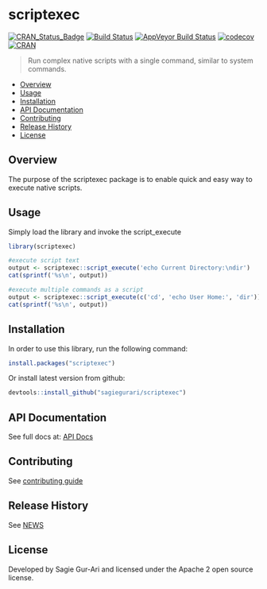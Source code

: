 # scriptexec

[![CRAN_Status_Badge](http://www.r-pkg.org/badges/version/scriptexec)](https://cran.r-project.org/package=scriptexec) [![Build Status](https://travis-ci.org/sagiegurari/scriptexec.svg)](http://travis-ci.org/sagiegurari/scriptexec) [![AppVeyor Build Status](https://ci.appveyor.com/api/projects/status/github/sagiegurari/scriptexec?branch=master&svg=true)](https://ci.appveyor.com/project/sagiegurari/scriptexec) [![codecov](https://codecov.io/gh/sagiegurari/scriptexec/branch/master/graph/badge.svg)](https://codecov.io/gh/sagiegurari/scriptexec) [![CRAN](https://img.shields.io/cran/l/scriptexec.svg)](https://github.com/sagiegurari/scriptexec/blob/master/LICENSE)

> Run complex native scripts with a single command, similar to system commands.

* [Overview](#overview)
* [Usage](#usage)
* [Installation](#installation)
* [API Documentation](http://www.rdocumentation.org/packages/scriptexec)
* [Contributing](.github/CONTRIBUTING.md)
* [Release History](NEWS.md)
* [License](#license)

<a name="overview"></a>
## Overview
The purpose of the scriptexec package is to enable quick and easy way to execute native scripts.

<a name="usage"></a>
## Usage
Simply load the library and invoke the script_execute

````r
library(scriptexec)

#execute script text
output <- scriptexec::script_execute('echo Current Directory:\ndir')
cat(sprintf('%s\n', output))

#execute multiple commands as a script
output <- scriptexec::script_execute(c('cd', 'echo User Home:', 'dir'))
cat(sprintf('%s\n', output))
````

<a name="installation"></a>
## Installation
In order to use this library, run the following command:

```r
install.packages("scriptexec")
```

Or install latest version from github:

```r
devtools::install_github("sagiegurari/scriptexec")
```

## API Documentation
See full docs at: [API Docs](http://www.rdocumentation.org/packages/scriptexec)

## Contributing
See [contributing guide](.github/CONTRIBUTING.md)

<a name="history"></a>
## Release History

See [NEWS](NEWS.md)

<a name="license"></a>
## License
Developed by Sagie Gur-Ari and licensed under the Apache 2 open source license.
